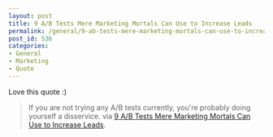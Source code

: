 ```yaml
---
layout: post
title: 9 A/B Tests Mere Marketing Mortals Can Use to Increase Leads
permalink: /general/9-ab-tests-mere-marketing-mortals-can-use-to-increase-leads
post_id: 536
categories:
- General
- Marketing
- Quote
---
```


Love this quote :)

>If you are not trying any A/B tests currently, you're probably doing yourself a disservice. via [9 A/B Tests Mere Marketing Mortals Can Use to Increase Leads](http://blog.hubspot.com/blog/tabid/6307/bid/25763/9-A-B-Tests-Mere-Marketing-Mortals-Can-Use-to-Increase-Leads.aspx).
